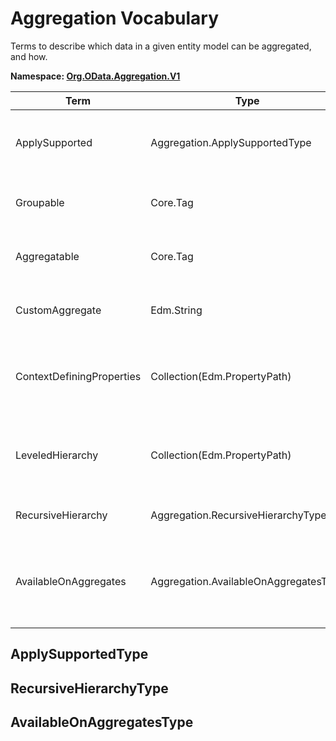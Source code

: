 # Aggregation Vocabulary

Terms to describe which data in a given entity model can be aggregated, and how.

**Namespace: [Org.OData.Aggregation.V1](Org.OData.Aggregation.V1.xml)**

Term|Type|Description
----|----|-----------
ApplySupported|Aggregation.ApplySupportedType|This structured type or entity container supports the $apply system query option
Groupable|Core.Tag|This property can be used in the groupby transformation
Aggregatable|Core.Tag|This property can be used in the aggregate transformation
CustomAggregate|Edm.String|Dynamic property that can be used in the aggregate transformation
ContextDefiningProperties|Collection(Edm.PropertyPath)|The annotated property or custom aggregate is only well-defined in the context of these properties
LeveledHierarchy|Collection(Edm.PropertyPath)|Defines a leveled hierarchy by defining an ordered list of properties in the hierarchy
RecursiveHierarchy|Aggregation.RecursiveHierarchyType|Defines a recursive hierarchy.
AvailableOnAggregates|Aggregation.AvailableOnAggregatesType|This action or function is available on aggregated entities if the RequiredProperties are still defined


## <a name="ApplySupportedType"></a>ApplySupportedType


## <a name="RecursiveHierarchyType"></a>RecursiveHierarchyType


## <a name="AvailableOnAggregatesType"></a>AvailableOnAggregatesType

